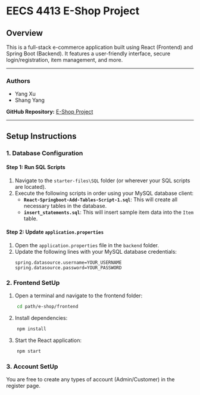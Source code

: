 
# EECS 4413 E-Shop Project

## Overview

This is a full-stack e-commerce application built using React (Frontend) and Spring Boot (Backend). It features a user-friendly interface, secure login/registration, item management, and more.

---

### Authors
- Yang Xu
- Shang Yang

**GitHub Repository:** [E-Shop Project](https://github.com/dostudyyang/e-shop)

---

## Setup Instructions

### 1. Database Configuration
#### Step 1: Run SQL Scripts
1. Navigate to the `starter-files\SQL` folder (or wherever your SQL scripts are located).
2. Execute the following scripts in order using your MySQL database client:
   - **`React-Springboot-Add-Tables-Script-1.sql`**: This will create all necessary tables in the database.
   - **`insert_statements.sql`**: This will insert sample item data into the `Item` table.

#### Step 2: Update `application.properties`
1. Open the `application.properties` file in the `backend` folder.
2. Update the following lines with your MySQL database credentials:
   ```properties
   spring.datasource.username=YOUR_USERNAME
   spring.datasource.password=YOUR_PASSWORD

### 2. Frontend SetUp
1. Open a terminal and navigate to the frontend folder:
```bash
    cd path/e-shop/frontend
```
2. Install dependencies:
```bash
    npm install
```
3. Start the React application:
```bash
    npm start
```

### 3. Account SetUp
You are free to create any types of account (Admin/Customer) in the register page.
